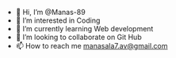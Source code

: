 - 👋 Hi, I’m @Manas-89
- 👀 I’m interested in Coding
- 🌱 I’m currently learning Web development 
- 💞️ I’m looking to collaborate on Git Hub
- 📫 How to reach me manasala7.av@gmail.com

<!---
Manas-89/Manas-89 is a ✨ special ✨ repository because its `README.md` (this file) appears on your GitHub profile.
You can click the Preview link to take a look at your changes.
--->
